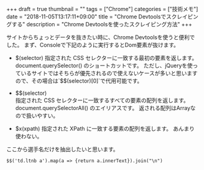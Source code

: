 +++
draft = true
thumbnail = ""
tags = ["Chrome"]
categories = ["技術メモ"]
date = "2018-11-05T13:17:11+09:00"
title = "Chrome Devtoolsでスクレイピングする"
description = "Chrome Devtoolsを使ったスクレイピング方法"
+++

サイトからちょっとデータを抜きたい時に、Chrome Devtoolsを使うと便利でした。
まず、Consoleで下記のように実行するとDom要素が抜けます。

- $(selector)  
指定された CSS セレクターに一致する最初の要素を返します。
document.querySelector() のショートカットです。
ただし、jQueryを使っているサイトではそちらが優先されるので使えないケースが多いと思いますので、その場合は`$$(selector)[0]`で代用可能です。

- $$(selector)  
指定された CSS セレクターに一致するすべての要素の配列を返します。 document.querySelectorAll() のエイリアスです。
返される配列はArrayなので扱いやすい。

- $x(xpath)
指定された XPath に一致する要素の配列を返します。
あんまり使わない。

ここから選手名だけを抽出したいと思います。

```
$$('td.ltnb a').map(a => {return a.innerText}).join("\n")
```

